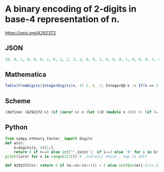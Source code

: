 # A binary encoding of 2\-digits in base\-4 representation of n\.
https://oeis.org/A292372
## JSON
```JSON
[0, 0, 1, 0, 0, 0, 1, 0, 2, 2, 3, 2, 0, 0, 1, 0, 0, 0, 1, 0, 0, 0, 1, 0, 2, 2, 3, 2, 0, 0, 1, 0, 4, 4, 5, 4, 4, 4, 5, 4, 6, 6, 7, 6, 4, 4, 5, 4, 0, 0, 1, 0, 0, 0, 1, 0, 2, 2, 3, 2, 0, 0, 1, 0, 0, 0, 1, 0, 0, 0, 1, 0, 2, 2, 3, 2, 0, 0, 1, 0, 0, 0, 1, 0, 0, 0, 1, 0, 2, 2, 3, 2, 0, 0, 1, 0, 4, 4, 5, 4, 4, 4, 5, 4, 6, 6, 7, 6, 4, 4, 5, 4, 0, 0, 1, 0, 0, 0, 1, 0, 2]
```
## Mathematica
```Mathematica
Table[FromDigits[IntegerDigits[n, 4] /. k_ /; IntegerQ@ k :> If[k == 2, 1, 0], 2], {n, 0, 120}] (* _Michael De Vlieger_, Sep 21 2017 *)
```
## Scheme
```Scheme
(definec (A292372 n) (if (zero? n) n (let ((d (modulo n 4))) (+ (if (= 2 d) 1 0) (* 2 (A292372 (/ (- n d) 4)))))))
```
## Python
```Python
from sympy.ntheory.factor_ import digits
def a(n):
    k=digits(n, 4)[1:]
    return 0 if n==0 else int("".join('1' if i==2 else '0' for i in k), 2)
print([a(n) for n in range(121)]) # _Indranil Ghosh_, Sep 21 2017
```
```Python
def A292372(n): return 0 if (m:=n&~(n<<1)) < 2 else int(bin(m)[-2:1:-2][::-1],2) # _Chai Wah Wu_, Jun 30 2022
```
